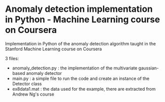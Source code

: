 # Anomaly detection implementation in Python - Machine Learning course on Coursera

Implementation in Python of the anomaly detection algorithm taught in the Stanford Machine Learning course on Coursera

3 files: 

- anomaly_detection.py : the implementation of the multivariate gaussian-based anomaly detector
- main.py : a simple file to run the code and create an instance of the Detector class
- ex8data1.mat : the data used for the example, there are extracted from Andrew Ng's course
